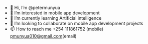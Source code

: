 - 👋 Hi, I’m @petermunyua
- 👀 I’m interested in mobile app development
- 🌱 I’m currently learning Artificial intelligence
- 💞️ I’m looking to collaborate on mobile app development projects
- 📫 How to reach me +254 111861752 (mobile) pmunyua010@gmail.com(email)

<!---
petermunyua/petermunyua is a ✨ special ✨ repository because its `README.md` (this file) appears on your GitHub profile.
You can click the Preview link to take a look at your changes.
--->
